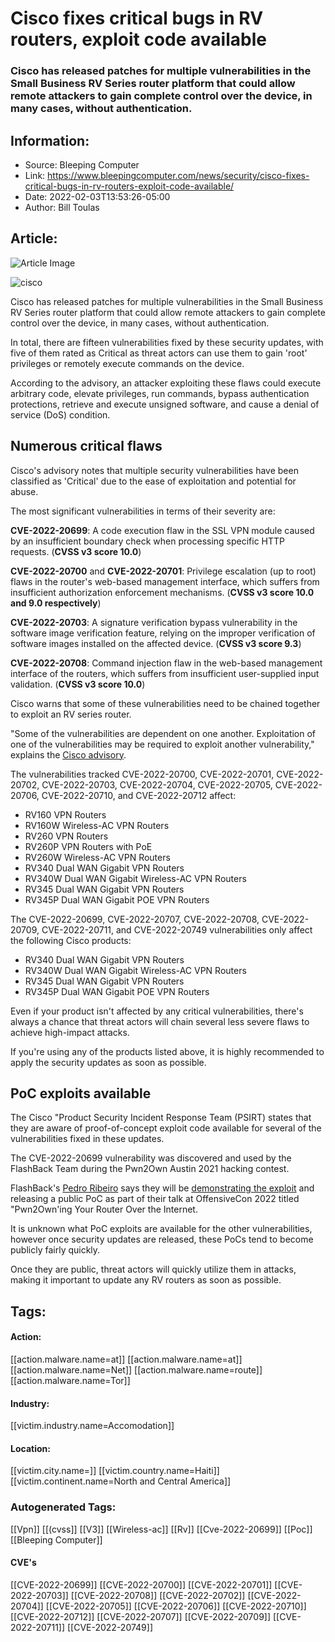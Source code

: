 # Cisco fixes critical bugs in RV routers, exploit code available
### Cisco has released patches for multiple vulnerabilities in the Small Business RV Series router platform that could allow remote attackers to gain complete control over the device, in many cases, without authentication.

## Information:
+ Source: Bleeping Computer
+ Link: https://www.bleepingcomputer.com/news/security/cisco-fixes-critical-bugs-in-rv-routers-exploit-code-available/
+ Date: 2022-02-03T13:53:26-05:00
+ Author: Bill Toulas


## Article:
![Article Image](https://www.bleepstatic.com/content/hl-images/2022/01/20/Cisco.jpg)

![cisco](https://www.bleepstatic.com/content/hl-images/2022/01/20/Cisco.jpg?rand=955195700)


Cisco has released patches for multiple vulnerabilities in the Small Business RV Series router platform that could allow remote attackers to gain complete control over the device, in many cases, without authentication.


In total, there are fifteen vulnerabilities fixed by these security updates, with five of them rated as Critical as threat actors can use them to gain 'root' privileges or remotely execute commands on the device.


According to the advisory, an attacker exploiting these flaws could execute arbitrary code, elevate privileges, run commands, bypass authentication protections, retrieve and execute unsigned software, and cause a denial of service (DoS) condition.


Numerous critical flaws
-----------------------


Cisco's advisory notes that multiple security vulnerabilities have been classified as 'Critical' due to the ease of exploitation and potential for abuse.


The most significant vulnerabilities in terms of their severity are:


**CVE-2022-20699**: A code execution flaw in the SSL VPN module caused by an insufficient boundary check when processing specific HTTP requests. (**CVSS v3 score 10.0**)


**CVE-2022-20700** and **CVE-2022-20701**: Privilege escalation (up to root) flaws in the router's web-based management interface, which suffers from insufficient authorization enforcement mechanisms. (**CVSS v3 score 10.0 and 9.0 respectively**)


**CVE-2022-20703**: A signature verification bypass vulnerability in the software image verification feature, relying on the improper verification of software images installed on the affected device. (**CVSS v3 score 9.3**)


**CVE-2022-20708**: Command injection flaw in the web-based management interface of the routers, which suffers from insufficient user-supplied input validation. (**CVSS v3 score 10.0**)


Cisco warns that some of these vulnerabilities need to be chained together to exploit an RV series router.


"Some of the vulnerabilities are dependent on one another. Exploitation of one of the vulnerabilities may be required to exploit another vulnerability," explains the [Cisco advisory](http://tools.cisco.com/security/center/content/CiscoSecurityAdvisory/cisco-sa-smb-mult-vuln-KA9PK6D).


The vulnerabilities tracked CVE-2022-20700, CVE-2022-20701, CVE-2022-20702, CVE-2022-20703, CVE-2022-20704, CVE-2022-20705, CVE-2022-20706, CVE-2022-20710, and CVE-2022-20712 affect:


* RV160 VPN Routers
* RV160W Wireless-AC VPN Routers
* RV260 VPN Routers
* RV260P VPN Routers with PoE
* RV260W Wireless-AC VPN Routers
* RV340 Dual WAN Gigabit VPN Routers
* RV340W Dual WAN Gigabit Wireless-AC VPN Routers
* RV345 Dual WAN Gigabit VPN Routers
* RV345P Dual WAN Gigabit POE VPN Routers

The CVE-2022-20699, CVE-2022-20707, CVE-2022-20708, CVE-2022-20709, CVE-2022-20711, and CVE-2022-20749 vulnerabilities only affect the following Cisco products:


* RV340 Dual WAN Gigabit VPN Routers
* RV340W Dual WAN Gigabit Wireless-AC VPN Routers
* RV345 Dual WAN Gigabit VPN Routers
* RV345P Dual WAN Gigabit POE VPN Routers

Even if your product isn't affected by any critical vulnerabilities, there's always a chance that threat actors will chain several less severe flaws to achieve high-impact attacks.


If you're using any of the products listed above, it is highly recommended to apply the security updates as soon as possible.


PoC exploits available
----------------------


The Cisco "Product Security Incident Response Team (PSIRT) states that they are aware of proof-of-concept exploit code available for several of the vulnerabilities fixed in these updates.


The CVE-2022-20699 vulnerability was discovered and used by the FlashBack Team during the Pwn2Own Austin 2021 hacking contest.


FlashBack's [Pedro Ribeiro](https://twitter.com/pedrib1337) says they will be [demonstrating the exploit](https://www.youtube.com/watch?v=O1uK_b1Tmts) and releasing a public PoC as part of their talk at OffensiveCon 2022 titled "Pwn2Own'ing Your Router Over the Internet.


It is unknown what PoC exploits are available for the other vulnerabilities, however once security updates are released, these PoCs tend to become publicly fairly quickly.


Once they are public, threat actors will quickly utilize them in attacks, making it important to update any RV routers as soon as possible.





## Tags:

#### Action:
[[action.malware.name=at]] [[action.malware.name=at]] [[action.malware.name=Net]] [[action.malware.name=route]] [[action.malware.name=Tor]]

#### Industry:
[[victim.industry.name=Accomodation]]

#### Location:
[[victim.city.name=]] [[victim.country.name=Haiti]] [[victim.continent.name=North and Central America]]

### Autogenerated Tags:
[[Vpn]] [[(cvss]] [[V3]] [[Wireless-ac]] [[Rv]] [[Cve-2022-20699]] [[Poc]] [[Bleeping Computer]]
#### CVE's
[[CVE-2022-20699]] [[CVE-2022-20700]] [[CVE-2022-20701]] [[CVE-2022-20703]] [[CVE-2022-20708]] [[CVE-2022-20702]] [[CVE-2022-20704]] [[CVE-2022-20705]] [[CVE-2022-20706]] [[CVE-2022-20710]] [[CVE-2022-20712]] [[CVE-2022-20707]] [[CVE-2022-20709]] [[CVE-2022-20711]] [[CVE-2022-20749]]

